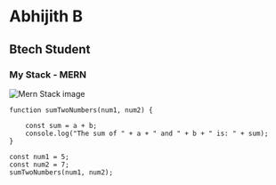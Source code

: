 # Abhijith B
## Btech Student 
### My Stack - MERN
![ Mern Stack image](https://encrypted-tbn0.gstatic.com/images?q=tbn:ANd9GcRancNw3EVL-waGywc3uhj2-WKebFBcq--fqA&usqp=CAU)


```
function sumTwoNumbers(num1, num2) {

    const sum = a + b;
    console.log("The sum of " + a + " and " + b + " is: " + sum);
}

const num1 = 5;
const num2 = 7;
sumTwoNumbers(num1, num2);

```

